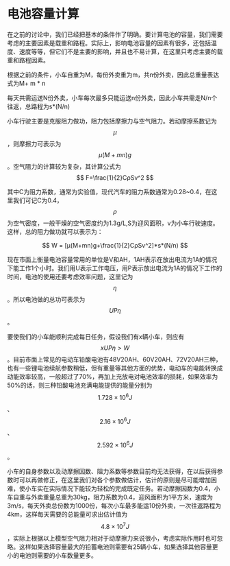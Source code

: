 # 电池容量计算

在之前的讨论中，我们已经把基本的条件作了明确。要计算电池的容量，我们需要考虑的主要因素是载重和路程。实际上，影响电池容量的因素有很多，还包括温度、速度等等，但它们不是主要的影响，并且也不易计算，在这里只考虑主要的载重和路程因素。

根据之前的条件，小车自重为M，每份外卖重为m，共n份外卖，因此总重量表达式为M+ m \* n

每天共需运送N份外卖，小车每次最多只能运送n份外卖，因此小车共需走N/n个往返，总路程为s*(N/n)

小车行驶主要是克服阻力做功，阻力包括摩擦力与空气阻力。若动摩擦系数记为$$μ$$，则摩擦力可表示为 $$μ(M+mn)g$$。空气阻力的计算较为复杂，其计算公式为  
$$
F=\frac{1}{2}CρSv^2
$$  

 其中C为阻力系数，通常为实验值，现代汽车的阻力系数通常为0.28~0.4，在这里我们可记C为0.4，$$\rho$$为空气密度，一般干燥的空气密度约为1.3g/L,S为迎风面积，v为小车行驶速度。这样，总的阻力做功就可以表示为：
 
 $$
 W = [μ(M+mn)g+\frac{1}{2}CρSv^2]*s*(N/n)
 $$

现在市面上衡量电池容量常用的单位是V和AH，1AH表示在放出电流为1A的情况下能工作1个小时。我们用U表示工作电压，用P表示放出电流为1A的情况下工作的时间，电池的使用还要考虑效率问题，这里记为$$η$$。所以电池做的总功可表示为$$UP\eta$$。

 要使我们的小车能顺利完成每日任务，假设我们有x辆小车，则应有$$xUP\eta > W$$。目前市面上常见的电动车铅酸电池有48V20AH、60V20AH、72V20AH三种，也有一些锂电池续航参数稍低，但有重量等其他方面的优势，电动车的电能转换成动能效率较高，一般超过了70%，再加上充放电对电池效率的损耗，如果效率为50%的话，则三种铅酸电池充满电能提供的能量分别为$$1.728 \times 10^6 J $$、$$2.16\times 10^6J$$、$$2.592\times 10^6J$$。
 
 小车的自身参数以及动摩擦因数、阻力系数等参数目前均无法获得，在以后获得参数时可以再做修正，在这里我们对各个参数做估计，估计的原则是尽可能增加困难，使小车实在实际情况下能较为轻松的完成既定任务。若动摩擦因数为0.4，小车自重与外卖重量总重为30kg，阻力系数为0.4，迎风面积为1平方米，速度为3m/s，每天外卖总份数为1000份，每次小车最多能运10份外卖，一次往返路程为4km，这样每天需要的总能量可求出估计值为$$4.8 \times 10^7J$$，实际上根据以上模型空气阻力相对于动摩擦力来说很小，考虑实际作用时也可忽略。这样如果选择容量最大的铅蓄电池则需要有25辆小车，如果选择其他容量更小的电池则需要的小车数量更多。
 
